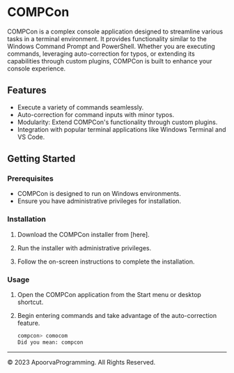 # COMPCon

COMPCon is a complex console application designed to streamline various tasks in a terminal environment. It provides functionality similar to the Windows Command Prompt and PowerShell. Whether you are executing commands, leveraging auto-correction for typos, or extending its capabilities through custom plugins, COMPCon is built to enhance your console experience.

## Features

- Execute a variety of commands seamlessly.
- Auto-correction for command inputs with minor typos.
- Modularity: Extend COMPCon's functionality through custom plugins.
- Integration with popular terminal applications like Windows Terminal and VS Code.

## Getting Started

### Prerequisites

- COMPCon is designed to run on Windows environments.
- Ensure you have administrative privileges for installation.

### Installation

1. Download the COMPCon installer from [here].

2. Run the installer with administrative privileges.

3. Follow the on-screen instructions to complete the installation.

### Usage

1. Open the COMPCon application from the Start menu or desktop shortcut.

2. Begin entering commands and take advantage of the auto-correction feature.

   ```bash
   compcon> comocom
   Did you mean: compcon

---

<p> © 2023 ApoorvaProgramming. All Rights Reserved. </p>
